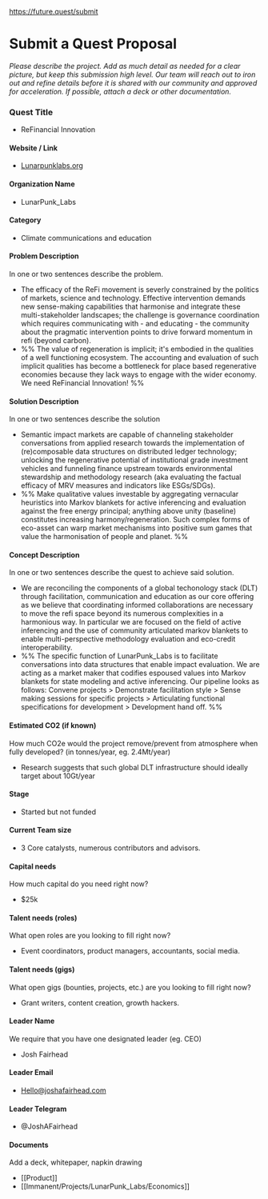 https://future.quest/submit

# Submit a Quest Proposal

*Please describe the project. Add as much detail as needed for a clear picture, but keep this submission high level. Our team will reach out to iron out and refine details before it is shared with our community and approved for acceleration. If possible, attach a deck or other documentation.*

### Quest Title 
- ReFinancial Innovation

#### Website / Link
- [Lunarpunklabs.org](http://lunarpunklabs.org/)

#### Organization Name
- LunarPunk_Labs

#### Category
- Climate communications and education

#### Problem Description
In one or two sentences describe the problem.
- The efficacy of the ReFi movement is severly constrained by the politics of markets, science and technology. Effective intervention demands new sense-making capabilities that harmonise and integrate these multi-stakeholder landscapes; the challenge is governance coordination which requires communicating with - and educating - the community about the pragmatic intervention points to drive forward momentum in refi (beyond carbon). 
- %% The value of regeneration is implicit; it's embodied in the qualities of a well functioning ecosystem. The accounting and evaluation of such implicit qualities has become a bottleneck for place based regenerative economies because they lack ways to engage with the wider economy. We need ReFinancial Innovation! %%

#### Solution Description
In one or two sentences describe the solution
- Semantic impact markets are capable of channeling stakeholder conversations from applied research towards the implementation of (re)composable data structures on distributed ledger technology; unlocking the regenerative potential of institutional grade investment vehicles and funneling finance upstream towards environmental stewardship and methodology research (aka evaluating the factual efficacy of MRV measures and indicators like ESGs/SDGs).
- %% Make qualitative values investable by aggregating vernacular heuristics into Markov blankets for active inferencing and evaluation against the free energy principal; anything above unity (baseline) constitutes increasing harmony/regeneration. Such complex forms of eco-asset can warp market mechanisms into positive sum games that value the harmonisation of people and planet. %%

#### Concept Description
In one or two sentences describe the quest to achieve said solution.
- We are reconciling the components of a global techonology stack (DLT) through facilitation, communication and education as our core offering as we believe that coordinating informed collaborations are necessary to move the refi space beyond its numerous complexities in a harmonious way. In particular we are focused on the field of active inferencing and the use of community articulated markov blankets to enable multi-perspective methodology evaluation and eco-credit interoperability.
- %% The specific function of LunarPunk_Labs is to facilitate conversations into data structures that enable impact evaluation. We are acting as a market maker that codifies espoused values into Markov blankets for state modeling and active inferencing. Our pipeline looks as follows: Convene projects > Demonstrate facilitation style > Sense making sessions for specific projects > Articulating functional specifications for development > Development hand off. %%

#### Estimated CO2 (if known)
How much CO2e would the project remove/prevent from atmosphere when fully developed? (in tonnes/year, eg. 2.4Mt/year)
- Research suggests that such global DLT infrastructure should ideally target about 10Gt/year 

#### Stage
- Started but not funded

#### Current Team size
- 3 Core catalysts, numerous contributors and advisors.

#### Capital needs
How much capital do you need right now?
- $25k 

#### Talent needs (roles)
What open roles are you looking to fill right now?
- Event coordinators, product managers, accountants, social media. 

#### Talent needs (gigs)
What open gigs (bounties, projects, etc.) are you looking to fill right now?
- Grant writers, content creation, growth hackers.

#### Leader Name
We require that you have one designated leader (eg. CEO)
- Josh Fairhead

#### Leader Email
- Hello@joshafairhead.com

#### Leader Telegram
- @JoshAFairhead

#### Documents
Add a deck, whitepaper, napkin drawing
- [[Product]] 
- [[Immanent/Projects/LunarPunk_Labs/Economics]]